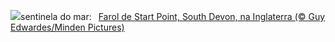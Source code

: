 ![](https://www.bing.com/th?id=OHR.StartPointLight_PT-BR6638873206_UHD.jpg&w=1000)sentinela do mar:&nbsp;&ensp;[Farol de Start Point, South Devon, na Inglaterra (© Guy Edwardes/Minden Pictures)](https://www.bing.com/th?id=OHR.StartPointLight_PT-BR6638873206_UHD.jpg)
<br><br/>
